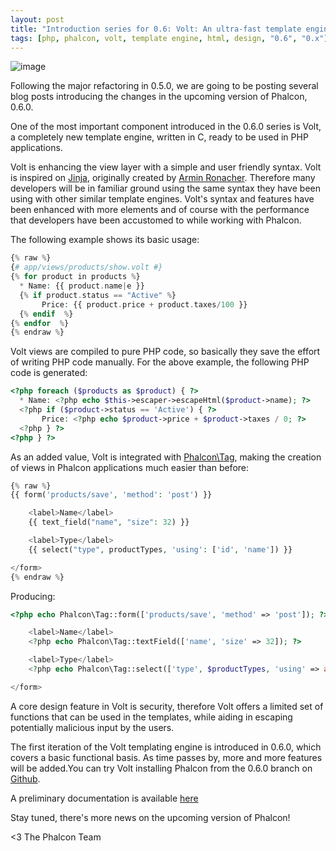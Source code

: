 ```yaml
---
layout: post
title: "Introduction series for 0.6: Volt: An ultra-fast template engine for Phalcon"
tags: [php, phalcon, volt, template engine, html, design, "0.6", "0.x"]
---
```

![image](/assets/files/2012-10-07-volt.jpg)

Following the major refactoring in 0.5.0, we are going to be posting several blog posts introducing the changes in the upcoming version of Phalcon, 0.6.0.

One of the most important component introduced in the 0.6.0 series is Volt, a completely new template engine, written in C, ready to be used in PHP applications.

<!--more-->
Volt is enhancing the view layer with a simple and user friendly syntax. Volt is inspired on [Jinja](http://jinja.pocoo.org/), originally created by [Armin Ronacher](https://github.com/vito/chyrp/wiki/Twig-Reference). Therefore many developers will be in familiar ground using the same syntax they have been using with other similar template engines. Volt's syntax and features have been enhanced with more elements and of course with the performance that developers have been accustomed to while working with Phalcon.

The following example shows its basic usage:

```php
{% raw %}
{# app/views/products/show.volt #}
{% for product in products %}
  * Name: {{ product.name|e }}
  {% if product.status == "Active" %}
       Price: {{ product.price + product.taxes/100 }}
  {% endif  %}
{% endfor  %}
{% endraw %}
```

Volt views are compiled to pure PHP code, so basically they save the effort of writing PHP code manually. For the above example, the following PHP code is generated:

```php
<?php foreach ($products as $product) { ?>
  * Name: <?php echo $this->escaper->escapeHtml($product->name); ?>
  <?php if ($product->status == 'Active') { ?>
       Price: <?php echo $product->price + $product->taxes / 0; ?>
  <?php } ?>
<?php } ?>
```

As an added value, Volt is integrated with [Phalcon\\Tag](https://docs.phalcon.io/latest/en/tags), making the creation of views in Phalcon applications much easier than before:

```php
{% raw %}
{{ form('products/save', 'method': 'post') }}

    <label>Name</label>
    {{ text_field("name", "size": 32) }}

    <label>Type</label>
    {{ select("type", productTypes, 'using': ['id', 'name']) }}

</form>
{% endraw %}
```

Producing:

```php
<?php echo Phalcon\Tag::form(['products/save', 'method' => 'post']); ?>

    <label>Name</label>
    <?php echo Phalcon\Tag::textField(['name', 'size' => 32]); ?>

    <label>Type</label>
    <?php echo Phalcon\Tag::select(['type', $productTypes, 'using' => array('id', 'name')]); ?>

</form>
```

A core design feature in Volt is security, therefore Volt offers a limited set of functions that can be used in the templates, while aiding in escaping potentially malicious input by the users.

The first iteration of the Volt templating engine is introduced in 0.6.0, which covers a basic functional basis. As time passes by, more and more features will be added.You can try Volt installing Phalcon from the 0.6.0 branch on [Github](https://github.com/phalcon/cphalcon).

A preliminary documentation is available [here](https://docs.phalcon.io/latest/en/volt)

Stay tuned, there's more news on the upcoming version of Phalcon!


<3 The Phalcon Team
